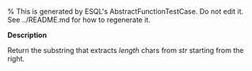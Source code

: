 % This is generated by ESQL's AbstractFunctionTestCase. Do not edit it. See ../README.md for how to regenerate it.

**Description**

Return the substring that extracts *length* chars from *str* starting from the right.

